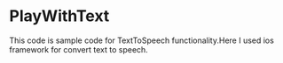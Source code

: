 # PlayWithText
This code is sample code for TextToSpeech functionality.Here I used ios framework for convert text to speech.
